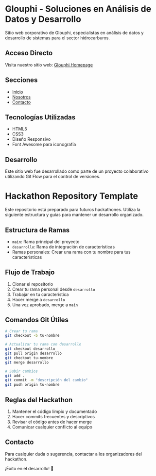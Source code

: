 # Glouphi - Soluciones en Análisis de Datos y Desarrollo

Sitio web corporativo de Glouphi, especialistas en análisis de datos y desarrollo de sistemas para el sector hidrocarburos.

## Acceso Directo

Visita nuestro sitio web: [Glouphi Homepage](index.html)

## Secciones

- [Inicio](index.html)
- [Nosotros](about.html)
- [Contacto](contact.html)

## Tecnologías Utilizadas

- HTML5
- CSS3
- Diseño Responsivo
- Font Awesome para iconografía

## Desarrollo

Este sitio web fue desarrollado como parte de un proyecto colaborativo utilizando Git Flow para el control de versiones.

# Hackathon Repository Template

Este repositorio está preparado para futuros hackathones. Utiliza la siguiente estructura y guías para mantener un desarrollo organizado.

## Estructura de Ramas

- `main`: Rama principal del proyecto
- `desarrollo`: Rama de integración de características
- Ramas personales: Crear una rama con tu nombre para tus características

## Flujo de Trabajo

1. Clonar el repositorio
2. Crear tu rama personal desde `desarrollo`
3. Trabajar en tu característica
4. Hacer merge a `desarrollo`
5. Una vez aprobado, merge a `main`

## Comandos Git Útiles

```bash
# Crear tu rama
git checkout -b tu-nombre

# Actualizar tu rama con desarrollo
git checkout desarrollo
git pull origin desarrollo
git checkout tu-nombre
git merge desarrollo

# Subir cambios
git add .
git commit -m "descripción del cambio"
git push origin tu-nombre
```

## Reglas del Hackathon

1. Mantener el código limpio y documentado
2. Hacer commits frecuentes y descriptivos
3. Revisar el código antes de hacer merge
4. Comunicar cualquier conflicto al equipo

## Contacto

Para cualquier duda o sugerencia, contactar a los organizadores del hackathon.

¡Éxito en el desarrollo! 🚀
